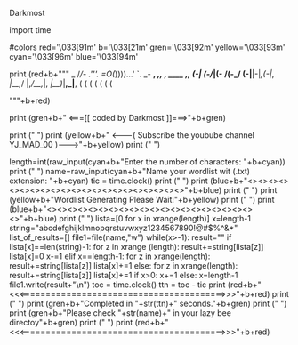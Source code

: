 Darkmost









import time

#colors
red='\033[91m'
b='\033[21m'
gren='\033[92m'
yellow='\033[93m'
cyan='\033[96m'
blue='\033[94m'

print (red+b+"""
                    _
                   /_/-     .'''.
                =O(_))))...'    `.
                   \_\-
          __,   ____,___,_  _,  ____ ____,____,
        (-|   (-/_|(- /(-\_/  (-|__|-|_,(-|_,
         _|__,_/  |,_/__,_|,   _|__)_|__,_|__,
        (    (     (    (     (    (    (

"""+b+red)

print (gren+b+"            <===[[ coded by Darkmost ]]===>"+b+gren)



print (" ")
print (yellow+b+"     <---( Subscribe the youbube channel YJ_MAD_00 )--->"+b+yellow)
print (" ")

length=int(raw_input(cyan+b+"Enter the number of characters: "+b+cyan))
print (" ")
name=raw_input(cyan+b+"Name your wordlist wit (.txt) extension: "+b+cyan)
tic = time.clock()
print (" ")
print (blue+b+"<><><><><><><><><><><><><><><><><><><><><>"+b+blue)
print (" ")
print (yellow+b+"Wordlist Generating Please Wait!"+b+yellow)
print (" ")
print (blue+b+"<><><><><><><><><><><><><><><><><><><><><>"+b+blue)
print (" ")
lista=[0 for x in xrange(length)]
x=length-1
string="abcdefghijklmnopqrstuvwxyz1234567890!@#$%^&*"
list_of_results=[]
file1=file(name,"w")
while(x>-1):
    result=""
    if lista[x]==len(string)-1:
        for z in xrange (length):
            result+=string[lista[z]]
        lista[x]=0
        x-=1
    elif x==length-1:
        for z in xrange(length):
            result+=string[lista[z]]
        lista[x]+=1
    else:
        for z in xrange(length):
            result+=string[lista[z]]
        lista[x]+=1
        if x>0:
            x+=1
        else:
            x=length-1
    file1.write(result+"\n")
toc = time.clock()
ttn = toc - tic
print (red+b+"<<<========================================>>>"+b+red)
print (" ")
print (gren+b+"Completed in "+str(ttn)+" seconds."+b+gren)
print (" ")
print (gren+b+"Please check "+str(name)+" in your lazy bee directoy"+b+gren)
print (" ")
print (red+b+"<<<========================================>>>"+b+red)






